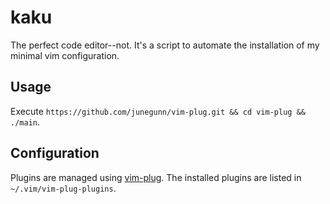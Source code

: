 # kaku
The perfect code editor--not. It's a script to automate the installation of my minimal vim configuration.

## Usage
Execute ```https://github.com/junegunn/vim-plug.git && cd vim-plug && ./main```.

## Configuration
Plugins are managed using [vim-plug](https://github.com/junegunn/vim-plug). The installed plugins are listed in ```~/.vim/vim-plug-plugins```.

